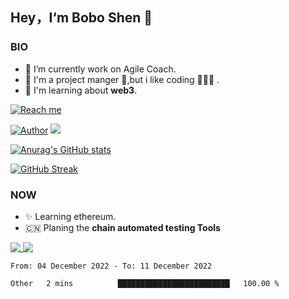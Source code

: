 ## Hey，I‘m Bobo Shen 👋

<!--
**shenyubo1982/shenyubo1982** is a ✨ _special_ ✨ repository because its `README.md` (this file) appears on your GitHub profile.
- 🤔 I’m looking for help with ...
- 💬 Ask me about ...
- 👯 I’m looking to collaborate on ...
- ⚡ Fun fact: ...
- 😄 Pronouns: ...


Here are some ideas to get you started:
-->

### BIO
- 🔭 I’m currently work on Agile Coach.
- 🌱 I'm a project manger 💼,but i like coding 👨🏻‍💻 .
- 🧠 I'm learning about **web3**.

[![Reach me](https://s2.loli.net/2022/06/12/vQyDIuP9HUq4p3R.png)](https://twitter.com/SHENYUBOBO)



[![Author](https://img.shields.io/badge/Author-shenyubo-blue "Author")](https://github.com/shenyubo1982 "Author")
![](https://komarev.com/ghpvc/?username=shenyubo1982&color=yellow)

[![Anurag's GitHub stats](https://github-readme-stats.vercel.app/api?username=shenyubo1982&show_icons=true&theme=onedark)](https://github.com/shenyubo1982)


[![GitHub Streak](https://github-readme-streak-stats.herokuapp.com?user=shenyubo1982&theme=onedark&hide_border=true&date_format=%5BY.%5Dn.j)](https://git.io/streak-stats)


### NOW
- ✨ Learning ethereum. 
- 🇨🇳 Planing the **chain automated testing Tools**

<a href="https://github.com/shenyubo1982/ethDemo" target="_blank">
  <img align="top" src="https://github-readme-stats.vercel.app/api/pin/?username=shenyubo1982&repo=ethDemo&theme=onedark" />
</a>
<a href="https://github.com/shenyubo1982/ethDemo" target="_blank">
 <img align="top" src="https://github-readme-stats.vercel.app/api/top-langs/?username=shenyubo1982&layout=compact&hide=javascript,html&theme=onedark" />
</a>

<!--START_SECTION:waka-->

```text
From: 04 December 2022 - To: 11 December 2022

Other   2 mins          █████████████████████████   100.00 %
```

<!--END_SECTION:waka-->

